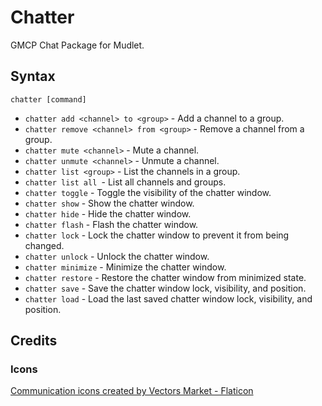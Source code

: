 # Chatter

GMCP Chat Package for Mudlet.

## Syntax

`chatter [command]`

* `chatter add <channel> to <group>` - Add a channel to a group.
* `chatter remove <channel> from <group>` - Remove a channel from a group.
* `chatter mute <channel>` - Mute a channel.
* `chatter unmute <channel>` - Unmute a channel.
* `chatter list <group>` - List the channels in a group.
* `chatter list all `- List all channels and groups.
* `chatter toggle` - Toggle the visibility of the chatter window.
* `chatter show` - Show the chatter window.
* `chatter hide` - Hide the chatter window.
* `chatter flash` - Flash the chatter window.
* `chatter lock` - Lock the chatter window to prevent it from being changed.
* `chatter unlock` - Unlock the chatter window.
* `chatter minimize` - Minimize the chatter window.
* `chatter restore` - Restore the chatter window from minimized state.
* `chatter save` - Save the chatter window lock, visibility, and position.
* `chatter load` - Load the last saved chatter window lock, visibility, and position.

## Credits

### Icons

[Communication icons created by Vectors Market - Flaticon](https://www.flaticon.com/free-icons/communication)
